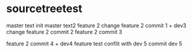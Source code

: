 # sourcetreetest
master text init
master text2 
feature 2 change
feature 2 commit 1 + dev3 change
feature 2 commit 2
feature 2 commit 3

feature 2 commit 4 + dev4
 feature test conflit with dev 5
commit dev 5